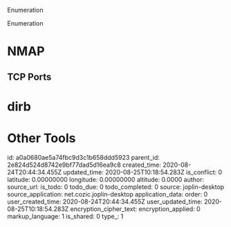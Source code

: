 Enumeration

Enumeration

# NMAP
## TCP Ports
### <nmap command>

# dirb
# Other Tools


id: a0a0680ae5a74fbc9d3c1b658ddd5923
parent_id: 2e824d524d8742e9bf77dad5d16ea9c8
created_time: 2020-08-24T20:44:34.455Z
updated_time: 2020-08-25T10:18:54.283Z
is_conflict: 0
latitude: 0.00000000
longitude: 0.00000000
altitude: 0.0000
author: 
source_url: 
is_todo: 0
todo_due: 0
todo_completed: 0
source: joplin-desktop
source_application: net.cozic.joplin-desktop
application_data: 
order: 0
user_created_time: 2020-08-24T20:44:34.455Z
user_updated_time: 2020-08-25T10:18:54.283Z
encryption_cipher_text: 
encryption_applied: 0
markup_language: 1
is_shared: 0
type_: 1